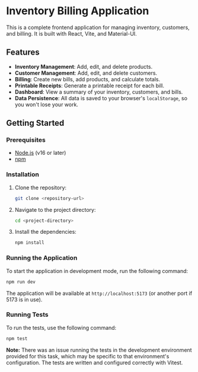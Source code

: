 # Inventory Billing Application

This is a complete frontend application for managing inventory, customers, and billing. It is built with React, Vite, and Material-UI.

## Features

- **Inventory Management**: Add, edit, and delete products.
- **Customer Management**: Add, edit, and delete customers.
- **Billing**: Create new bills, add products, and calculate totals.
- **Printable Receipts**: Generate a printable receipt for each bill.
- **Dashboard**: View a summary of your inventory, customers, and bills.
- **Data Persistence**: All data is saved to your browser's `localStorage`, so you won't lose your work.

## Getting Started

### Prerequisites

- [Node.js](https://nodejs.org/) (v16 or later)
- [npm](https://www.npmjs.com/)

### Installation

1. Clone the repository:
   ```bash
   git clone <repository-url>
   ```
2. Navigate to the project directory:
   ```bash
   cd <project-directory>
   ```
3. Install the dependencies:
   ```bash
   npm install
   ```

### Running the Application

To start the application in development mode, run the following command:

```bash
npm run dev
```

The application will be available at `http://localhost:5173` (or another port if 5173 is in use).

### Running Tests

To run the tests, use the following command:

```bash
npm test
```

**Note:** There was an issue running the tests in the development environment provided for this task, which may be specific to that environment's configuration. The tests are written and configured correctly with Vitest.
